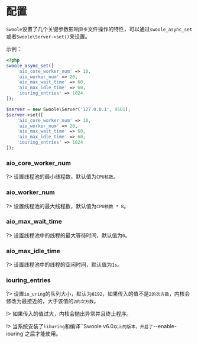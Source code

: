 # 配置

`Swoole`设置了几个关键参数影响`异步`文件操作的特性，可以通过`swoole_async_set`或者`Swoole\Server->set()`来设置。

示例：

```php
<?php
swoole_async_set([
    'aio_core_worker_num' => 10,
    'aio_worker_num' => 20,
    'aio_max_wait_time' => 60,
    'aio_max_idle_time' => 60,
    'iouring_entries' => 1024
]);

$server = new Swoole\Server('127.0.0.1', 9501);
$server->set([
    'aio_core_worker_num' => 10,
    'aio_worker_num' => 20,
    'aio_max_wait_time' => 60,
    'aio_max_idle_time' => 60,
    'iouring_entries' => 1024
]);
```

### aio_core_worker_num

?> 设置线程池的最小线程数，默认值为`CPU核数`。

### aio_worker_num

?> 设置线程池的最大线程数，默认值为`CPU核数 * 8`。

### aio_max_wait_time

?> 设置线程池中的线程的最大等待时间，默认值为`0`。

### aio_max_idle_time

?> 设置线程池中的线程的空闲时间，默认值为`1s`。

### iouring_entries

?> 设置`io_uring`的队列大小，默认为`8192`，如果传入的值不是`2的次方数`，内核会修改为最接近的，大于该值的`2的次方数`。

!> 如果传入的值过大，内核会抛出异常并且终止程序。

!> 当系统安装了`liburing`和编译``Swoole v6.0`以上的版本，开启了`--enable-iouring`之后才能使用。